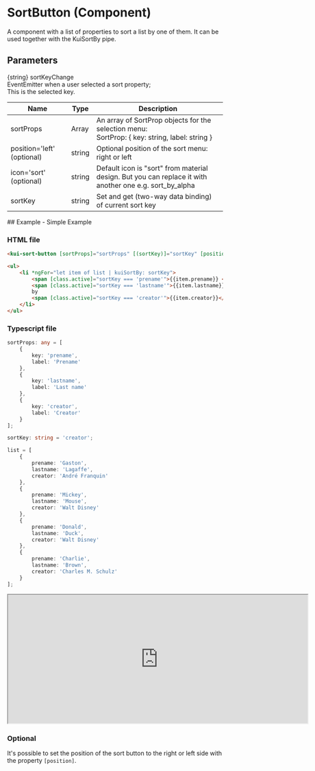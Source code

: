 # SortButton (Component)

A component with a list of properties to sort a list by one of them.
It can be used together with the KuiSortBy pipe.

## Parameters

{string} sortKeyChange <br>
EventEmitter when a user selected a sort property; <br>
This is the selected key.

Name | Type | Description
--- | --- | ---
sortProps | Array<SortProp> | An array of SortProp objects for the selection menu: <br> SortProp: { key: string, label: string }
position='left' (optional) | string | Optional position of the sort menu: right or left
icon='sort' (optional) | string | Default icon is "sort" from material design. But you can replace it with another one e.g. sort_by_alpha
sortKey | string | Set and get (two-way data binding) of current sort key

## Example - Simple Example

### HTML file

```html
<kui-sort-button [sortProps]="sortProps" [(sortKey)]="sortKey" [position]="'right'"></kui-sort-button>

<ul>
    <li *ngFor="let item of list | kuiSortBy: sortKey">
        <span [class.active]="sortKey === 'prename'">{{item.prename}} </span>
        <span [class.active]="sortKey === 'lastname'">{{item.lastname}} </span>
        by
        <span [class.active]="sortKey === 'creator'">{{item.creator}}</span>
    </li>
</ul>
```

### Typescript file

```ts
sortProps: any = [
    {
        key: 'prename',
        label: 'Prename'
    },
    {
        key: 'lastname',
        label: 'Last name'
    },
    {
        key: 'creator',
        label: 'Creator'
    }
];

sortKey: string = 'creator';

list = [
    {
        prename: 'Gaston',
        lastname: 'Lagaffe',
        creator: 'André Franquin'
    },
    {
        prename: 'Mickey',
        lastname: 'Mouse',
        creator: 'Walt Disney'
    },
    {
        prename: 'Donald',
        lastname: 'Duck',
        creator: 'Walt Disney'
    },
    {
        prename: 'Charlie',
        lastname: 'Brown',
        creator: 'Charles M. Schulz'
    }
];
```

<iframe src="https://stackblitz.com/edit/knora-sort-button?embed=1&file=src/app/app.component.ts&hideExplorer=1&hideNavigation=1&hidedevtools=1&view=preview" width="700px" height="300px"></iframe>

### Optional

It's possible to set the position of the sort button to the right or left side with the property `[position]`.
